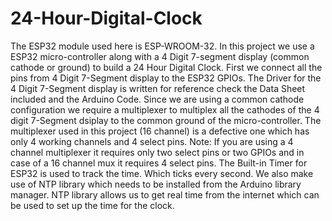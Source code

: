 # 24-Hour-Digital-Clock
The ESP32 module used here is ESP-WROOM-32.
In this project we use a ESP32 micro-controller along with a 4 Digit 7-segment display (common cathode or ground) to build a 24 Hour Digital Clock. 
First we connect all the pins from 4 Digit 7-Segment display to the ESP32 GPIOs. The Driver for the 4 Digit 7-Segment display is written for reference check the Data Sheet included and the Arduino Code. 
Since we are using a common cathode configuration we require a multiplexer to multiplex all the cathodes of the 4 digit 7-Segment dsiplay to the common ground of the micro-controller.
The multiplexer used in this project (16 channel) is a defective one which has only 4 working channels and 4 select pins. 
Note: If you are using a 4 channel multiplexer it requires only two select pins or two GPIOs and in case of a 16 channel mux it requires 4 select pins. 
The Built-in Timer for ESP32 is used to track the time. Which ticks every second. 
We also make use of NTP library which needs to be installed from the Arduino library manager. NTP library allows us to get real time from the internet which can be used to set up the time for the clock.  
